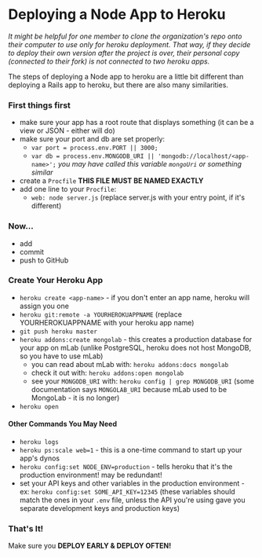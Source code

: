 # Deploying a Node App to Heroku

*It might be helpful for one member to clone the organization's repo onto their computer to use only for heroku deployment. That way, if they decide to deploy their own version after the project is over, their personal copy (connected to their fork) is not connected to two heroku apps.*

The steps of deploying a Node app to heroku are a little bit different than deploying a Rails app to heroku, but there are also many similarities.

### First things first

- make sure your app has a root route that displays something (it can be a view or JSON - either will do)
- make sure your port and db are set properly:
	- `var port = process.env.PORT || 3000;` 
	- `var db = process.env.MONGODB_URI || 'mongodb://localhost/<app-name>';` *you may have called this variable `mongoUri` or something similar*
- create a `Procfile` **THIS FILE MUST BE NAMED EXACTLY**
- add one line to your `Procfile`:
  - `web: node server.js` (replace server.js with your entry point, if it's different)

### Now... 

- add
- commit
- push to GitHub

### Create Your Heroku App

- `heroku create <app-name>` - if you don't enter an app name, heroku will assign you one
- `heroku git:remote -a YOURHEROKUAPPNAME` (replace YOURHEROKUAPPNAME with your heroku app name)
- `git push heroku master`
- `heroku addons:create mongolab` - this creates a production database for your app on mLab (unlike PostgreSQL, heroku does not host MongoDB, so you have to use mLab)
  - you can read about mLab with: `heroku addons:docs mongolab`
  - check it out with: `heroku addons:open mongolab`
  - see your `MONGODB_URI` with: `heroku config | grep MONGODB_URI` (some documentation says `MONGOLAB_URI` because mLab used to be MongoLab - it is no longer)
- `heroku open`

#### Other Commands You May Need

- `heroku logs`
- `heroku ps:scale web=1` - this is a one-time command to start up your app's dynos
- `heroku config:set NODE_ENV=production` - tells heroku that it's the production environment! may be redundant!
- set your API keys and other variables in the production environment - ex: `heroku config:set SOME_API_KEY=12345` (these variables should match the ones in your `.env` file, unless the API you're using gave you separate development keys and production keys)

### That's It!

Make sure you **DEPLOY EARLY & DEPLOY OFTEN!**
